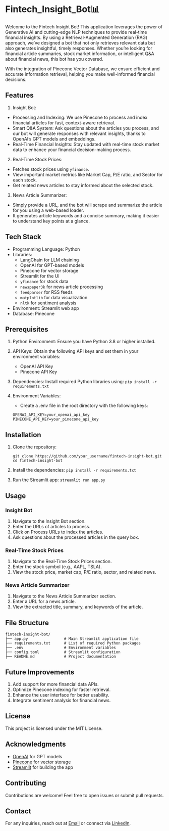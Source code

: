 # Fintech_Insight_Bot📊

Welcome to the Fintech Insight Bot! This application leverages the power of Generative AI and cutting-edge NLP techniques to provide real-time financial insights. By using a Retrieval-Augmented Generation (RAG) approach, we’ve designed a bot that not only retrieves relevant data but also generates insightful, timely responses. Whether you’re looking for financial article summaries, stock market information, or intelligent Q&A about financial news, this bot has you covered.

With the integration of Pinecone Vector Database, we ensure efficient and accurate information retrieval, helping you make well-informed financial decisions.

## Features

1. Insight Bot:
  - Processing and Indexing: We use Pinecone to process and index financial articles for fast, context-aware retrieval.
  - Smart Q&A System: Ask questions about the articles you process, and our bot will generate responses with relevant insights, thanks to OpenAI’s GPT models and embeddings.
  - Real-Time Financial Insights: Stay updated with real-time stock market data to enhance your financial decision-making process.

2. Real-Time Stock Prices:
  - Fetches stock prices using ```yfinance```.
  - View important market metrics like Market Cap, P/E ratio, and Sector for each stock.
  - Get related news articles to stay informed about the selected stock.

3. News Article Summarizer:
  - Simply provide a URL, and the bot will scrape and summarize the article for you using a web-based loader.
- It generates article keywords and a concise summary, making it easier to understand key points at a glance.

## Tech Stack

- Programming Language: Python
- Libraries:
  - LangChain for LLM chaining
  - OpenAI for GPT-based models
  - Pinecone for vector storage
  - Streamlit for the UI
  - ```yfinance``` for stock data
  - ```newspaper3k``` for news article processing
  - ```feedparser``` for RSS feeds
  - ```matplotlib``` for data visualization
  - ```nltk``` for sentiment analysis
- Environment: Streamlit web app
- Database: Pinecone

## Prerequisites

1. Python Environment: Ensure you have Python 3.8 or higher installed.
2. API Keys: Obtain the following API keys and set them in your environment variables:
    - OpenAI API Key
    - Pinecone API Key

3. Dependencies: Install required Python libraries using:
     ```pip install -r requirements.txt```

5. Environment Variables:
   - Create a .env file in the root directory with the following keys:
    ```
    OPENAI_API_KEY=your_openai_api_key
    PINECONE_API_KEY=your_pinecone_api_key
    
    ```

## Installation

1. Clone the repository:
   ```
   git clone https://github.com/your_username/fintech-insight-bot.git
   cd fintech-insight-bot
   
   ```

3. Install the dependencies:
  ```pip install -r requirements.txt```

4. Run the Streamlit app:
  ```streamlit run app.py```

## Usage

### Insight Bot

1. Navigate to the Insight Bot section.
2. Enter the URLs of articles to process.
3. Click on Process URLs to index the articles.
4. Ask questions about the processed articles in the query box.

### Real-Time Stock Prices

1. Navigate to the Real-Time Stock Prices section.
2. Enter the stock symbol (e.g., AAPL, TSLA).
3. View the stock price, market cap, P/E ratio, sector, and related news.

### News Article Summarizer

1. Navigate to the News Article Summarizer section.
2. Enter a URL for a news article.
3. View the extracted title, summary, and keywords of the article.

## File Structure
```
fintech-insight-bot/
├── app.py                # Main Streamlit application file
├── requirements.txt      # List of required Python packages
├── .env                  # Environment variables
├── config.toml           # Streamlit configuration
├── README.md             # Project documentation
```
## Future Improvements

1. Add support for more financial data APIs.
2. Optimize Pinecone indexing for faster retrieval.
3. Enhance the user interface for better usability.
4. Integrate sentiment analysis for financial news.

## License

This project is licensed under the MIT License.

## Acknowledgments

- [OpenAI](https://openai.com/) for GPT models
- [Pinecone](https://www.pinecone.io/) for vector storage
- [Streamlit](https://streamlit.io/) for building the app

## Contributing

Contributions are welcome! Feel free to open issues or submit pull requests.

## Contact

For any inquiries, reach out at [Email](sameernimse99@gmail.com) or connect via [LinkedIn](https://www.linkedin.com/in/sameer522/).

